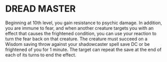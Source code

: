 # DREAD MASTER

Beginning at 10th level, you gain resistance to psychic damage. In addition, you are immune to fear, and when another creature targets you with an effect that causes the frightened condition, you can use your reaction to turn the fear back on that creature. The creature must succeed on a Wisdom saving throw against your shadowcaster spell save DC or be frightened of you for 1 minute. The target can repeat the save at the end of each of its turns to end the effect.